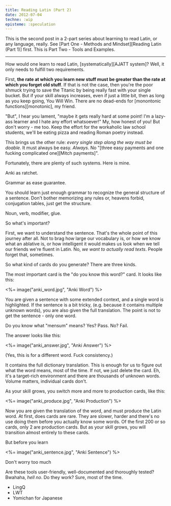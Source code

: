 ```yaml
---
title: Reading Latin (Part 2)
date: 2012-07-04
techne: :wip
episteme: :speculation
---
```


This is the second post in a 2-part series about learning to read Latin, or any language, really. See [Part One - Methods and Mindset][Reading Latin (Part 1)] first. This is Part Two - Tools and Examples.

---

How would one learn to read Latin, [systematically][AJATT system]? Well, it only needs to fulfill two requirements.

First, **the rate at which you learn new stuff must be greater than the rate at which you forget old stuff**. If that is not the case, then you're the poor shmuck trying to save the Titanic by being really fast with your single bucket. But if your skill always increases, even if just a little bit, then as long as you keep going, You Will Win. There are no dead-ends for [monontonic functions][monotonic], my friend.

"But", I hear you lament, "maybe it gets really hard at some point! I'm a lazy-ass learner and I hate any effort whatsoever!" My, how honest of you! But don't worry - me too. Keep the effort for the workaholic law school students, we'll be eating pizza and reading Roman poetry instead.

This brings us the other rule: *every single step along the way must be doable*. It must always be easy. *Always*. No "[three easy payments and one fucking complicated one][Mitch payments]".

Fortunately, there are plenty of such systems. Here is mine.

Anki as ratchet.

Grammar as ease guarantee.

You should learn just enough grammar to recognize the general structure of a sentence. Don't bother memorizing any rules or, heavens forbid, conjugation tables, just get the structure.

Noun, verb, modifier, glue.


So what's important?

First, we want to understand the sentence. That's the whole point of this journey after all. Not to brag how large our vocabulary is, or how we know what an ablative is, or how intelligent it would makes us look when we tell our friends we're fluent in Latin. No, *we want to actually read texts*. People forget that, sometimes.





So what kind of cards do you generate? There are three kinds.

The most important card is the "do you know this word?" card. It looks like this:

<%= image("anki_word.jpg", "Anki Word") %>

You are given a sentence with some extended context, and a single word is highlighted. If the sentence is a bit tricky, (e.g. because it contains multiple unknown words), you are also given the full translation. The point is not to get the sentence - only one word.

Do you know what "mensum" means? Yes? Pass. No? Fail.

The answer looks like this:

<%= image("anki_answer.jpg", "Anki Answer") %>

(Yes, this is for a different word. Fuck consistency.)

It contains the full dictionary translation. This is enough for us to figure out what the word means, most of the time. If not, we just delete the card. Eh, it's a target-rich environment and there are thousands of unknown words. Volume matters, individual cards don't.

As your skill grows, you switch more and more to production cards, like this:

<%= image("anki_produce.jpg", "Anki Production") %>

Now you are given the translation of the word, and must produce the Latin word. At first, does cards are rare. They are slower, harder and there's no use doing them before you actually know some words. Of the first 200 or so cards, only 2 are production cards. But as your skill grows, you will transition almost entirely to these cards.

But before you learn

<%= image("anki_sentence.jpg", "Anki Sentence") %>

Don't worry too much

Are these tools user-friendly, well-documented and thoroughly tested? Bwahaha, *hell no*. Do they work? Sure, most of the time.


- LingQ
- LWT
- Yomichan for Japanese



[^installation]:
    Install instructions, for \*nix users. Needs Ruby 1.9 and currently supports Latin, French and Japanese. If it doesn't work, *tough luck*. Read the code, fix it yourself.

    ~~~
    #!sh
    git clone http://github.com/muflax/MCD-card-generator.git mcd
    cd mcd
    bundle install
    bundle exec ruby latin-cards.rb ./txt/bello_gallico.txt
    ~~~

    The first run will take a while because it needs to cache all the translations, both from the dictionary in `./tools/words` and from Google Translate. But those are saved in `*.cache` files, so additional runs take only seconds.

    If you already have some known words you'd like to add, save them as `known/latin/*.txt` or take a look at `anki_to_known.rb` for a script to extract them from your Anki decks.

    Yes, this is all ugly code. I know.
